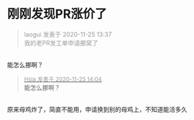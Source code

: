 # 刚刚发现PR涨价了


<div class="quote"><blockquote><font color="#999999">laogui 发表于 2020-11-25 13:37</font><br />
<font color="#999999">我的老PR发工单申请挪窝了</font></blockquote></div><br />
能怎么挪啊？

<div class="quote"><blockquote><font size="2"><a href="https://www.hostloc.com/forum.php?mod=redirect&amp;goto=findpost&amp;pid=9515022&amp;ptid=771196" target="_blank"><font color="#999999">Hsia 发表于 2020-11-25 14:04</font></a></font><br />
能怎么挪啊？</blockquote></div><br />
原来母鸡炸了，简直不能用，申请换到别的母鸡上，不知道能活多久
